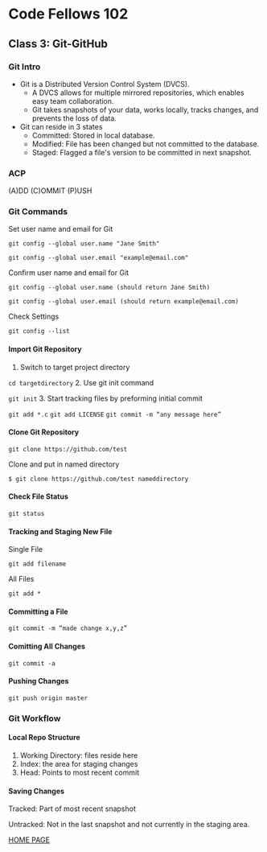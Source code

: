 # Code Fellows 102

## Class 3: Git-GitHub

### Git Intro

- Git is a Distributed Version Control System (DVCS).
  - A DVCS allows for multiple mirrored repositories, which enables easy team collaboration.
  - Git takes snapshots of your data, works locally, tracks changes, and prevents the loss of data.
- Git can reside in 3 states
  - Committed: Stored in local database.
  - Modified: File has been changed but not committed to the database.
  - Staged: Flagged a file's version to be committed in next snapshot.

### ACP

  (A)DD
  (C)OMMIT
  (P)USH

### Git Commands

Set user name and email for Git

`git config --global user.name "Jane Smith"`

`git config --global user.email "example@email.com"`

Confirm user name and email for Git

`git config --global user.name (should return Jane Smith)`

`git config --global user.email (should return example@email.com)`

Check Settings

`git config --list`

#### Import Git Repository

1. Switch to target project directory

  `cd targetdirectory`
2. Use git init command

  `git init`
3. Start tracking files by preforming initial commit

  `git add *.c`
  `git add LICENSE`
  `git commit -m “any message here”`

#### Clone Git Repository

`git clone https://github.com/test`

Clone and put in named directory

`$ git clone https://github.com/test nameddirectory`

#### Check File Status

`git status`

#### Tracking and Staging New File

Single File

`git add filename`

All Files

`git add *`

#### Committing a File

`git commit -m “made change x,y,z”`

#### Comitting All Changes

`git commit -a`

#### Pushing Changes

`git push origin master`

### Git Workflow

#### Local Repo Structure

1. Working Directory: files reside here
2. Index: the area for staging changes
3. Head: Points to most recent commit

#### Saving Changes

Tracked: Part of most recent snapshot

Untracked: Not in the last snapshot and not currently in the staging area.

[HOME PAGE](https://getullrichordietrying.github.io/reading-notes/)
